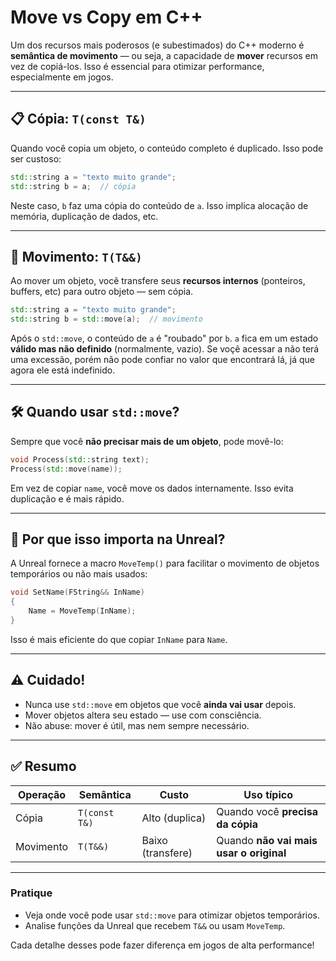 # Move vs Copy em C++

Um dos recursos mais poderosos (e subestimados) do C++ moderno é **semântica de movimento** — ou seja, a capacidade de **mover** recursos em vez de copiá-los. Isso é essencial para otimizar performance, especialmente em jogos.

---

## 📋 Cópia: `T(const T&)`

Quando você copia um objeto, o conteúdo completo é duplicado. Isso pode ser custoso:

```cpp
std::string a = "texto muito grande";
std::string b = a;  // cópia
```

Neste caso, `b` faz uma cópia do conteúdo de `a`. Isso implica alocação de memória, duplicação de dados, etc.

---

## 🚚 Movimento: `T(T&&)`

Ao mover um objeto, você transfere seus **recursos internos** (ponteiros, buffers, etc) para outro objeto — sem cópia.

```cpp
std::string a = "texto muito grande";
std::string b = std::move(a);  // movimento
```

Após o `std::move`, o conteúdo de `a` é "roubado" por `b`. `a` fica em um estado **válido mas não definido** (normalmente, vazio). Se voçê acessar a não terá uma excessão, porém não pode confiar no valor que encontrará lá, já que agora ele está indefinido.

---

## 🛠 Quando usar `std::move`?

Sempre que você **não precisar mais de um objeto**, pode movê-lo:

```cpp
void Process(std::string text);
Process(std::move(name));
```

Em vez de copiar `name`, você move os dados internamente. Isso evita duplicação e é mais rápido.

---

## 🧠 Por que isso importa na Unreal?

A Unreal fornece a macro `MoveTemp()` para facilitar o movimento de objetos temporários ou não mais usados:

```cpp
void SetName(FString&& InName) 
{
    Name = MoveTemp(InName);
}
```

Isso é mais eficiente do que copiar `InName` para `Name`.

---

## ⚠️ Cuidado!

- Nunca use `std::move` em objetos que você **ainda vai usar** depois.
- Mover objetos altera seu estado — use com consciência.
- Não abuse: mover é útil, mas nem sempre necessário.

---

## ✅ Resumo

| Operação   | Semântica | Custo         | Uso típico                         |
|------------|-----------|---------------|------------------------------------|
| Cópia      | `T(const T&)` | Alto (duplica) | Quando você **precisa da cópia**   |
| Movimento  | `T(T&&)`      | Baixo (transfere) | Quando **não vai mais usar o original** |

---

### Pratique

- Veja onde você pode usar `std::move` para otimizar objetos temporários.
- Analise funções da Unreal que recebem `T&&` ou usam `MoveTemp`.

Cada detalhe desses pode fazer diferença em jogos de alta performance!
